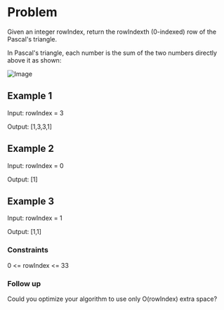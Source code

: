 # Problem

Given an integer rowIndex, return the rowIndexth (0-indexed) row of the Pascal's triangle.

In Pascal's triangle, each number is the sum of the two numbers directly above it as shown:

![Image](https://upload.wikimedia.org/wikipedia/commons/0/0d/PascalTriangleAnimated2.gif)

## Example 1

Input: rowIndex = 3

Output: [1,3,3,1]

## Example 2

Input: rowIndex = 0

Output: [1]

## Example 3

Input: rowIndex = 1

Output: [1,1]
 
### Constraints

0 <= rowIndex <= 33
 
### Follow up

Could you optimize your algorithm to use only O(rowIndex) extra space?
